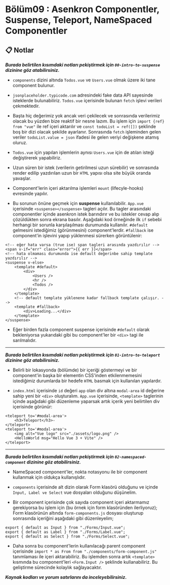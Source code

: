 ﻿# Bölüm09 : Asenkron Componentler, Suspense, Teleport, NameSpaced Componentler


## :clipboard: Notlar 
_**Burada belirtilen kısımdaki notları pekiştirmek için  `00-intro-to-suspense`  dizinine göz atabilirsiniz.**_

- `components` dizini altında `Todos.vue` ve `Users.vue` olmak üzere iki tane component bulunur.

- `jsonplaceholder.typicode.com` adresindeki fake data API sayesinde isteklerde bulunabiliriz. `Todos.vue` içerisinde bulunan `fetch` işlevi verileri çekmektedir.

- Başta hiç değerimiz yok ancak veri çekilecek ve sonrasında verilerimiz olacak bu yüzden bize reaktif bir nesne lazım. Bu işlem için `import {ref} from "vue"` ile ref içeri aktarılır ve `const todoList = ref([])` şeklinde boş bir dizi olacak şekilde ayarlanır. Sonrasında `fetch` işleminden gelen veriler `todoList.value = json` ifadesi ile gelen veriyi değişkene atamış oluruz.

- `Todos.vue` için yapılan işlemlerin aynısı `Users.vue` için de atılan isteği değiştirerek yapabiliriz.

- Uzun süren bir istek (verilerin getirilmesi uzun sürebilir) ve sonrasında render edilip yazdırılan uzun bir `HTML` yapısı olsa site büyük oranda yavaşlar.

- Component'lerin içeri aktarılma işlemleri `mount` (lifecyle-hooks) evresinde yapılır.

- Bu sorunun önüne geçmek için **suspense** kullanılabilir. `App.vue` içerisinde `<suspense></suspense>` tagleri açılır. Bu tagler arasındaki componentler içinde asenkron istek barındırır ve bu istekler cevap alıp çözüldükten sonra ekrana basılır. Aşağıdaki kod örneğinde ilk `if` sebebi herhangi bir sorunla karşılaşılması durumunda kullanılır. `#default` gelmesini istediğimiz (görünmesini) component'lerdir. `#fallback` ise component'in işlevini yapıp yüklenmesi sürerken görüntülenir:
```
<!-- eğer hata varsa (true ise) span tagleri arasında yazdırılır -->
<span v-if="err" class="error">{{ err }}</span>
<!-- hata olmaması durumunda ise default değerinbe sahip template yazdırılır -->
<suspense v-else>
	<template #default>
		<div>
			<Users />
			<hr />
			<Todos />
		</div>
	</template>
	<!-- default template yüklenene kadar fallback template çalışır. -->
	<template #fallback>
		<div>Loading...</div>
	</template>
</suspense>
```
- Eğer birden fazla component suspense içerisinde `#default` olarak bekleniyorsa yukarıdaki gibi bu component'ler bir `<div>` tagi ile sarılmalıdır.

<hr>

_**Burada belirtilen kısımdaki notları pekiştirmek için  `01-intro-to-teleport`  dizinine göz atabilirsiniz.**_

- Belirli bir lokasyonda (bölümde) bir içeriği göstermeyi ve bir component'in başka bir elementin CSS'inden etkilenmemesini istediğimiz durumlarda bir hedefe `HTML` basmak için kullanılan yapılardır.

- `index.html` içerisinde `id` değeri `app` olan div altına `modal-area` id değerine sahip yeni bir `<div>` oluşturalım. `App.vue` içerisinde, `<template>` taglerinin içinde aşağıdaki gibi düzenleme yaparsak artık içerik yeni belirtilen div içerisinde görünür:
```
<teleport to='#modal-area'>
	<h3>Teleport</h3>-
</teleport>
<teleport to='#modal-area'>
	<img alt="Vue logo" src="./assets/logo.png" />
	<HelloWorld msg="Hello Vue 3 + Vite" />
</teleport>
```
<hr>

_**Burada belirtilen kısımdaki notları pekiştirmek için  `02-namespaced-component`  dizinine göz atabilirsiniz.**_

- NameSpaced component'ler, nokta notasyonu ile bir component kullanmak için oldukça kullanışlıdır.

- `components` içerisinde alt dizin olarak Form klasörü olduğunu ve içinde `Input, Label ve Select` vue dosyaları olduğunu düşünelim.

- Bir component içerisinde çok sayıda component içeri aktarmamız gerekiyorsa bu işlem için (bu örnek için form klasöründen ilerliyoruz); Form klasörünün altında `form-components.js` dosyası oluşturup sonrasında içeriğini aşağıdaki gibi düzenleyelim;
```
export { default as Input } from "./Forms/Input.vue";
export { default as Label } from "./Forms/Label.vue";
export { default as Select } from "./Forms/Select.vue";
``` 
- Daha sonra bu component'lerin kullanılacağı parent component içerisinde `import * as From from "./components/form-component.js"` tanımlaması ile içeri aktarabiliriz. Bu işlemden sonra artık `<template>` kısmında bu component'leri `<Form.Input />` şeklinde kullanabiliriz. Bu geliştirme sürecinde kolaylık sağlayacaktır.

_**Kaynak kodları ve yorum satırlarını da inceleyebilirsiniz.**_
